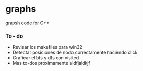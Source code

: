 # graphs
grapsh code for C++

### To - do

- Revisar los makefiles para win32
- Detectar posiciones de nodo correctamente haciendo click
- Graficar el bfs y dfs con visited
- Mas to-dos proximamente aldfjaldkjf
